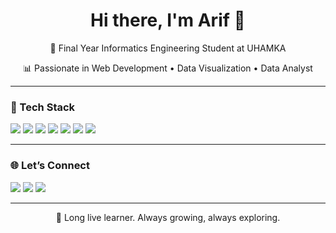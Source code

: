 <h1 align="center">Hi there, I'm Arif 👋</h1>
<p align="center">🌸 Final Year Informatics Engineering Student at UHAMKA</p>
<p align="center">📊 Passionate in Web Development • Data Visualization • Data Analyst</p>

---

### 🔧 Tech Stack

<p align="left">
  <img src="https://img.shields.io/badge/-HTML5-EADFB4?style=for-the-badge&logo=html5&logoColor=black">
  <img src="https://img.shields.io/badge/-CSS3-DBDFFA?style=for-the-badge&logo=css3&logoColor=black">
  <img src="https://img.shields.io/badge/-JavaScript-FFE0AC?style=for-the-badge&logo=javascript&logoColor=black">
  <img src="https://img.shields.io/badge/-React-FCD5CE?style=for-the-badge&logo=react&logoColor=black">
  <img src="https://img.shields.io/badge/-TailwindCSS-C3F0CA?style=for-the-badge&logo=tailwind-css&logoColor=black">
  <img src="https://img.shields.io/badge/-Node.js-CBF1F5?style=for-the-badge&logo=node.js&logoColor=black">
  <img src="https://img.shields.io/badge/-PostgreSQL-F9F3DF?style=for-the-badge&logo=postgresql&logoColor=black">
</p>

---

### 🌐 Let’s Connect
<p align="left">
  <a href="in/muhamad-saiful-arif-8529432a2"><img src="https://img.shields.io/badge/LinkedIn- pastel?style=flat&logo=linkedin&logoColor=black&color=DBDFFA"></a>
  <a href="https://public.tableau.com/app/profile/muhamad.saiful.arif/vizzes"><img src="https://img.shields.io/badge/GitHub- pastel?style=flat&logo=github&logoColor=black&color=FFE0AC"></a>
  <a href="https://bit.ly/IG_m_saiarf14"><img src="https://img.shields.io/badge/Instagram- pastel?style=flat&logo=instagram&logoColor=black&color=FCD5CE"></a>
</p>

---

<sub><center>🧠 Long live learner. Always growing, always exploring.</center></sub>
